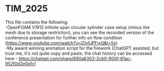 # TIM_2025

This file contains the following:  
-OpenFOAM V1912 infinite span circular sylinder case setup (minus the mesh due to storage restriction), you can see the recorded version of the conference presentation for further info on flow condition  (https://www.youtube.com/watch?v=jZInfJPFjxQ&t=5s).    
-My award winning animation script for the firework (ChatGPT assisted, but trust me, it's not quite copy and paste, the chat history can be accessed here - https://chatgpt.com/share/680a6303-2cb0-800f-81ac-952f0d2e0e1c)
